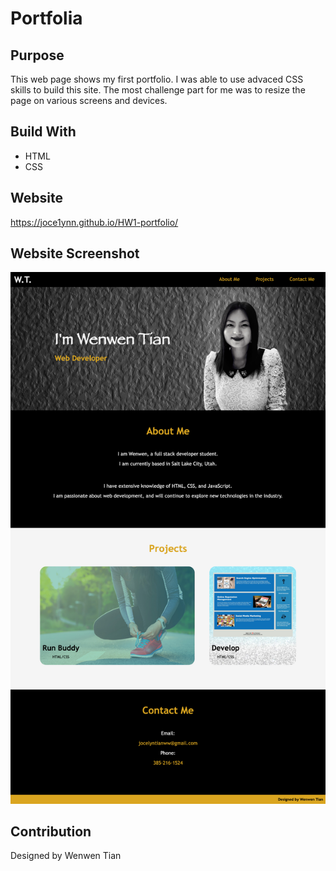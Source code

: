 # Portfolia

## Purpose
This web page shows my first portfolio. I was able to use advaced CSS skills to build this site. The most challenge part for me was to resize the page on various screens and devices.

## Build With
* HTML
* CSS

## Website
https://joce1ynn.github.io/HW1-portfolio/

## Website Screenshot
![Screenshot](/assets/images/Wenwen-Tian.png)

## Contribution
Designed by Wenwen Tian